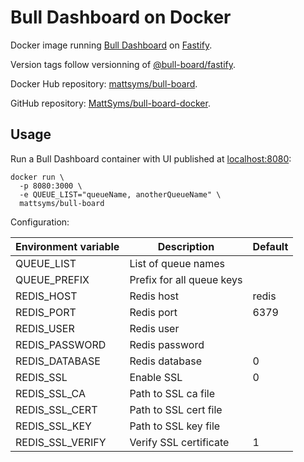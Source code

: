 # Bull Dashboard on Docker

Docker image running [Bull Dashboard](https://github.com/felixmosh/bull-board) on [Fastify](https://www.fastify.io).

Version tags follow versionning of [@bull-board/fastify](https://www.npmjs.com/package/@bull-board/fastify).

Docker Hub repository: [mattsyms/bull-board](https://hub.docker.com/r/mattsyms/bull-board).

GitHub repository: [MattSyms/bull-board-docker](https://github.com/MattSyms/bull-board-docker).

## Usage

Run a Bull Dashboard container with UI published at [localhost:8080](http://localhost:8080):

```
docker run \
  -p 8080:3000 \
  -e QUEUE_LIST="queueName, anotherQueueName" \
  mattsyms/bull-board
```

Configuration:

| Environment variable | Description               | Default |
| -------------------- | ------------------------- | ------- |
| QUEUE_LIST           | List of queue names       |         |
| QUEUE_PREFIX         | Prefix for all queue keys |         |
| REDIS_HOST           | Redis host                | redis   |
| REDIS_PORT           | Redis port                | 6379    |
| REDIS_USER           | Redis user                |         |
| REDIS_PASSWORD       | Redis password            |         |
| REDIS_DATABASE       | Redis database            | 0       |
| REDIS_SSL            | Enable SSL                | 0       |
| REDIS_SSL_CA         | Path to SSL ca file       |         |
| REDIS_SSL_CERT       | Path to SSL cert file     |         |
| REDIS_SSL_KEY        | Path to SSL key file      |         |
| REDIS_SSL_VERIFY     | Verify SSL certificate    | 1       |
